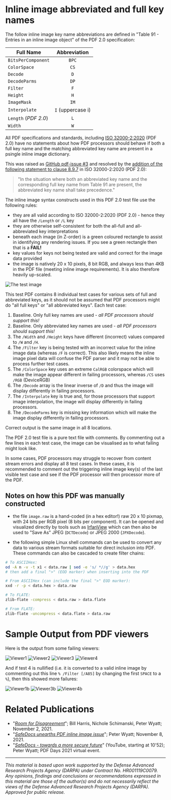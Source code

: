 # Inline image abbreviated and full key names

The follow inline image key name abbreviations are defined in "Table 91 - Entries in an inline image object" of the PDF 2.0 specification:

| Full Name | Abbreviation |
| --------- | :----------: |
| `BitsPerComponent` | `BPC` |
| `ColorSpace`       |  `CS` |
| `Decode`           |  `D` |
| `DecodeParms`      |  `DP` |
| `Filter`           |  `F` |
| `Height`           |  `H` |
| `ImageMask`        |  `IM` |
| `Interpolate`      |  `I` (uppercase i) |
| `Length` (_PDF 2.0_) |  `L` |
| `Width`            |  `W` |


All PDF specifications and standards, including [ISO 32000-2:2020](https://www.iso.org/standard/75839.html) (PDF 2.0) have no statements about how PDF processors should behave if both a full key name and the matching abbreviated key name are present in a psingle inline image dictionary.

This was raised as [GitHub pdf-issue #3](https://github.com/pdf-association/pdf-issues/issues/3) and resolved by the [addition of the following statement to clause 8.9.7](https://www.pdfa.org/proxy.php/https://pdf-association.github.io/pdf-issues/clauses/clause08) in ISO 32000-2:2020 (PDF 2.0):

> "In the situation where both an abbreviated key name and the corresponding full key name from Table 91 are present, the abbreviated key name shall take precedence."

The inline image syntax constructs used in this PDF 2.0 test file use the following rules:
* they are all valid according to ISO 32000-2:2020 (PDF 2.0) - hence they all have the `/Length` or `/L` key
* they are otherwise self-consistent for both the all-full and all-abbreviated key interpretations
* beneath each image (in Z-order) is a green coloured rectangle to assist in identifying any rendering issues. If you see a green rectangle then that is a **FAIL!**
* key values for keys not being tested are valid and correct for the image data provided
* the image is natively 20 x 10 pixels, 8 bit RGB, and always less than 4KB in the PDF file (meeting inline image requirements). It is also therefore heavily up-scaled.


![The test image](image.png)


This test PDF contains 8 individual test cases for various sets of full and abbreviated keys, as it should not be assumed that PDF processors might do "all full keys" or "all abbreviated keys". Each test case:

1. Baseline. Only full key names are used - _all PDF processors should support this!_
2. Baseline. Only abbreviated key names are used - _all PDF processors should support this!_
3. The `/Width` and `/Height` keys have different (incorrect) values compared to `/W` and `/H`.
4. The `/Filter` key is being tested with an incorrect value for the inline image data (whereas `/F` is correct). This also likely means the inline image pixel data will confuse the PDF parser and it may not be able to process further test cases.
5. The `/ColorSpace` key uses an extreme `CalRGB` colorspace which will make the image appear different in failing processors, whereas `/CS` uses `/RGB` (DeviceRGB)
6. The `/Decode` array is the linear inverse of `/D` and thus the image will display differently in failing processors.
7. The `/Interpolate` key is true and, for those processors that support image interpolation, the image will display differently in failing processors.
8. The `/DecodeParms` key is missing key information which will make the image display differently in failing processors.

Correct output is the same image in all 8 locations.

The PDF 2.0 test file is a pure text file with comments. By commenting out a few lines in each test case, the image can be visualised as to what failing might look like.

In some cases, PDF processors may struggle to recover from content stream errors and display all 8 test cases. In these cases, it is recommended to comment out the triggering inline image key(s) of the last visible test case and see if the PDF processor will then processor more of the PDF.

## Notes on how this PDF was manually constructed

* the file `image.raw` is a hand-coded (in a hex editor!) raw 20 x 10 pixmap, with 24 bits per RGB pixel (8 bits per component). It can be opened and visualized directly by tools such as [IrfanView](https://www.irfanview.com/) which can then also be used to "Save As" JPEG (`DCTDecode`) or JPEG 2000 (`JPXDecode`).

* the following simple Linux shell commands can be used to convert any data to various stream formats suitable for direct inclusion into PDF. These commands can also be cascaded to create filter chains:

```bash
# To ASCIIHex:
od -A n -v -t x1 < data.raw | sed -e 's/ *//g' > data.hex
# then add a final ">" (EOD marker) when inserting into the PDF  

# From ASCIIHex (can include the final ">" EOD marker):
xxd -r -p < data.hex > data.raw

# To FLATE:       
zlib-flate -compress < data.raw > data.flate

# From FLATE:
zlib-flate -uncompress < data.flate > data.raw
```

# Sample Output from PDF viewers
Here is the output from some failing viewers:

![Viewer1](Viewer1.png)
![Viewer2](Viewer2.png)
![Viewer3](Viewer3.png)
![Viewer4](Viewer4.png)


And if test 4 is nullified (i.e. it is converted to a valid inline image by commenting out this line `% /Filter [/A85]` by changing the first `SPACE` to a `%`), then this showed more failures:

![Viewer1b](Viewer1b.png)
![Viewer3b](Viewer3b.png)
![Viewer4b](Viewer4b.png)

# Related Publications

- "[_Room for Disagreement_](https://galois.com/blog/2021/11/room-for-disagreement/)"; Bill Harris, Nichole Schimanski, Peter Wyatt; November 2, 2021.
- "[_SafeDocs unearths PDF inline image issue_](https://www.pdfa.org/safedocs-unearths-pdf-inline-image-issue/)"; Peter Wyatt; November 8, 2021.
- "[_SafeDocs - towards a more secure future_](https://youtu.be/2DZwaIOYGjA?t=652)" (YouTube, starting at 10'52); Peter Wyatt; PDF Days 2021 virtual event.

___
*This material is based upon work supported by the Defense Advanced Research Projects Agency (DARPA) under Contract No. HR001119C0079. Any opinions, findings and conclusions or recommendations expressed in this material are those of the author(s) and do not necessarily reflect the views of the Defense Advanced Research Projects Agency (DARPA). Approved for public release.*
